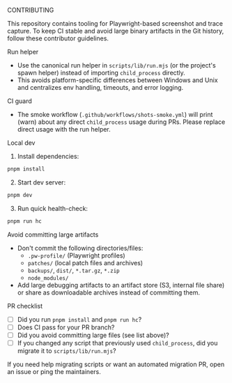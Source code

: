 CONTRIBUTING

This repository contains tooling for Playwright-based screenshot and trace capture. To keep CI stable and avoid large binary artifacts in the Git history, follow these contributor guidelines.

Run helper

- Use the canonical run helper in `scripts/lib/run.mjs` (or the project's spawn helper) instead of importing `child_process` directly.
- This avoids platform-specific differences between Windows and Unix and centralizes env handling, timeouts, and error logging.

CI guard

- The smoke workflow (`.github/workflows/shots-smoke.yml`) will print (warn) about any direct `child_process` usage during PRs. Please replace direct usage with the run helper.

Local dev

1. Install dependencies:

```bash
pnpm install
```

2. Start dev server:

```bash
pnpm dev
```

3. Run quick health-check:

```bash
pnpm run hc
```

Avoid committing large artifacts

- Don't commit the following directories/files:
  - `.pw-profile/` (Playwright profiles)
  - `patches/` (local patch files and archives)
  - `backups/`, `dist/`, `*.tar.gz`, `*.zip`
  - `node_modules/`
- Add large debugging artifacts to an artifact store (S3, internal file share) or share as downloadable archives instead of committing them.

PR checklist

- [ ] Did you run `pnpm install` and `pnpm run hc`?
- [ ] Does CI pass for your PR branch?
- [ ] Did you avoid committing large files (see list above)?
- [ ] If you changed any script that previously used `child_process`, did you migrate it to `scripts/lib/run.mjs`?

If you need help migrating scripts or want an automated migration PR, open an issue or ping the maintainers.
